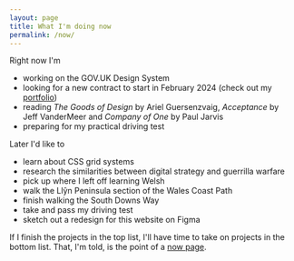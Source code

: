 ```yaml
---
layout: page
title: What I'm doing now
permalink: /now/
---
```


<p>Right now I'm
  <ul>
    <li>working on the GOV.UK Design System</li>
    <li>looking for a new contract to start in February 2024 (check out my <a href="https://visitmy.website/work" target="_blank">portfolio</a>)</li>
    <li>reading <i>The Goods of Design</i> by Ariel Guersenzvaig, <i>Acceptance</i> by Jeff VanderMeer and <i>Company of One</i> by Paul Jarvis</li>
    <li>preparing for my practical driving test</li>
  </ul>
</p>

<p>Later I'd like to
  <ul>
    <li>learn about CSS grid systems</li>
    <li>research the similarities between digital strategy and guerrilla warfare</li>
    <li>pick up where I left off learning Welsh</li>
    <li>walk the Llŷn Peninsula section of the Wales Coast Path</li>
    <li>finish walking the South Downs Way</li>
    <li>take and pass my driving test</li>
    <li>sketch out a redesign for this website on Figma</li>
  </ul>
</p>

<p>If I finish the projects in the top list, I'll have time to take on projects in the bottom list. That, I'm told, is the point of a <a href="https://nownownow.com/about" target="_blank">now page</a>.</p>
